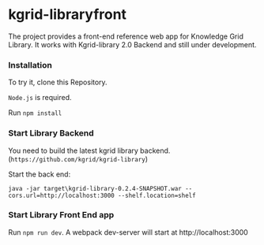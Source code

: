 # kgrid-libraryfront

The project provides a front-end reference web app for Knowledge Grid Library. It works with Kgrid-library 2.0 Backend and still under development.

### Installation

To try it, clone this Repository.

`Node.js` is required.

Run `npm install`


### Start Library Backend

You need to build the latest kgrid library backend. (`https://github.com/kgrid/kgrid-library`)

Start the back end:

```
java -jar target\kgrid-library-0.2.4-SNAPSHOT.war --cors.url=http://localhost:3000 --shelf.location=shelf
```

### Start Library Front End app

Run `npm run dev`. A webpack dev-server will start at http://localhost:3000
